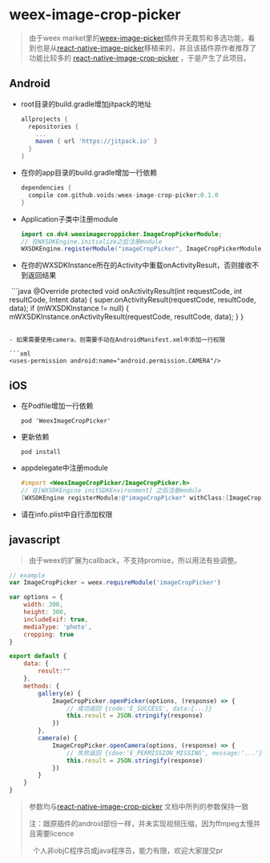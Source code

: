 # weex-image-crop-picker

> 由于weex market里的[weex-image-picker](https://github.com/weexext/weex-image-picker)插件并无裁剪和多选功能，看到也是从[react-native-image-picker](https://github.com/react-community/react-native-image-picker)移植来的，并且该插件原作者推荐了功能比较多的 [react-native-image-crop-picker](https://github.com/ivpusic/react-native-image-crop-picker) ，于是产生了此项目。

## Android

- root目录的build.gradle增加jitpack的地址

  ```gradle
  allprojects {
    repositories {
      ...
      maven { url 'https://jitpack.io' }
    }
  }
  ```

- 在你的app目录的build.gradle增加一行依赖

  ```gradle
  dependencies {
    compile com.github.voids:weex-image-crop-picker:0.1.0
  }
  ```

- Application子类中注册module

  ```java
  import cn.dv4.weeximagecroppicker.ImageCropPickerModule;
  // 在WXSDKEngine.initialize之后注册module
  WXSDKEngine.registerModule("imageCropPicker", ImageCropPickerModule.class);
  ```

- 在你的WXSDKInstance所在的Activity中重载onActivityResult，否则接收不到返回结果

  ```java
  @Override
  protected void onActivityResult(int requestCode, int resultCode, Intent data) {
      super.onActivityResult(requestCode, resultCode, data);
          if (mWXSDKInstance != null) {
          mWXSDKInstance.onActivityResult(requestCode, resultCode, data);
      }
  }
  ```

- 如果需要使用camera，则需要手动在AndroidManifest.xml中添加一行权限

  ```xml
  <uses-permission android:name="android.permission.CAMERA"/>
  ```

## iOS

- 在Podfile增加一行依赖

  ```Podfile
  pod 'WeexImageCropPicker'
  ```

- 更新依赖

  ```shell
  pod install
  ```

- appdelegate中注册module

  ```objective-c
  #import <WeexImageCropPicker/ImageCropPicker.h>
  // 在[WXSDKEngine initSDKEnvironment] 之后注册module
  [WXSDKEngine registerModule:@"imageCropPicker" withClass:[ImageCropPicker class]];
  ```
  
- 请在info.plist中自行添加权限

## javascript

> 由于weex的扩展为callback，不支持promise，所以用法有些调整。

```javascript
// example
var ImageCropPicker = weex.requireModule('imageCropPicker')

var options = {
    width: 300,
    height: 300,
    includeExif: true,
    mediaType: 'photo',
    cropping: true
}

export default {
    data: {
        result:""
    },
    methods: {
        gallery(e) {
            ImageCropPicker.openPicker(options, (response) => {
                // 成功返回 {code:'E_SUCCESS', data:{...}}
                this.result = JSON.stringify(response)
            })
        },
        camera(e) {
            ImageCropPicker.openCamera(options, (response) => {
                // 失败返回 {cdoe:'E_PERMISSION_MISSING', message:'...'}
                this.result = JSON.stringify(response)
            })
        }
    }
}
```

> 参数均与[react-native-image-crop-picker](https://github.com/ivpusic/react-native-image-crop-picker) 文档中所列的参数保持一致
>
> 注：跟原插件的android部份一样，并未实现视频压缩，因为ffmpeg太慢并且需要licence
>
>    个人非objC程序员或java程序员，能力有限，欢迎大家提交pr
